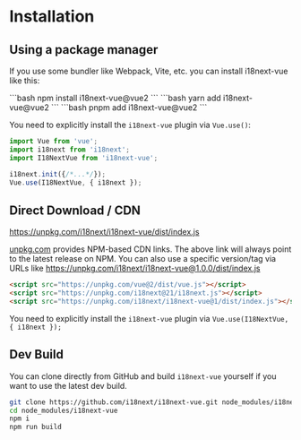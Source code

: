# Installation

## Using a package manager
If you use some bundler like Webpack, Vite, etc. you can install i18next-vue like this:

<code-group>
<code-block title="npm">
```bash
npm install i18next-vue@vue2
``` 
</code-block>

<code-block title="yarn">
```bash
yarn add i18next-vue@vue2
```
</code-block>

<code-block title="pnpm">
```bash
pnpm add i18next-vue@vue2
```
</code-block>
</code-group>
    

You need to explicitly install the `i18next-vue` plugin via `Vue.use()`:
    
```javascript
import Vue from 'vue';
import i18next from 'i18next';
import I18NextVue from 'i18next-vue';

i18next.init({/*...*/});
Vue.use(I18NextVue, { i18next });
```

## Direct Download / CDN

<https://unpkg.com/i18next/i18next-vue/dist/index.js>

[unpkg.com](https://unpkg.com) provides NPM-based CDN links. The above link will always point to the latest release on NPM. You can also use a specific version/tag via URLs like <https://unpkg.com/i18next/i18next-vue@1.0.0/dist/index.js>

    
```html    
<script src="https://unpkg.com/vue@2/dist/vue.js"></script>
<script src="https://unpkg.com/i18next@21/i18next.js"></script>
<script src="https://unpkg.com/i18next/i18next-vue@1/dist/index.js"></script>
```

You need to explicitly install the `i18next-vue` plugin via `Vue.use(I18NextVue, { i18next });`

## Dev Build

You can clone directly from GitHub and build `i18next-vue` yourself if you want to use the latest dev build.

```sh
git clone https://github.com/i18next/i18next-vue.git node_modules/i18next-vue
cd node_modules/i18next-vue
npm i
npm run build
```
